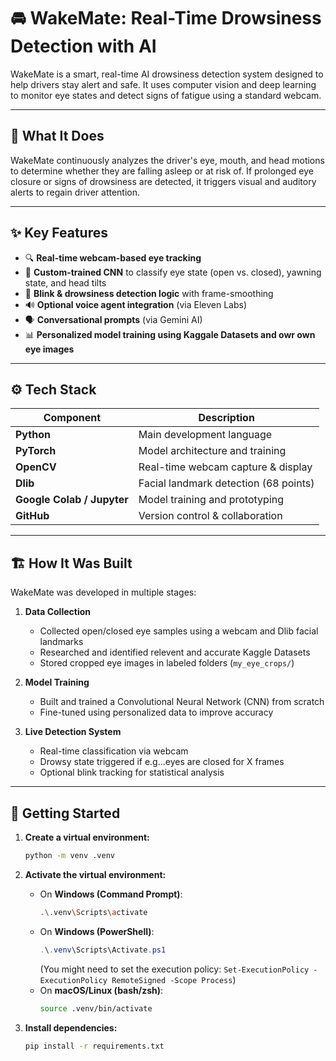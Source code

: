 # 🚘 WakeMate: Real-Time Drowsiness Detection with AI

WakeMate is a smart, real-time AI drowsiness detection system designed to help drivers stay alert and safe. It uses computer vision and deep learning to monitor eye states and detect signs of fatigue using a standard webcam.

---

## 🧠 What It Does

WakeMate continuously analyzes the driver's eye, mouth, and head motions to determine whether they are falling asleep or at risk of. If prolonged eye closure or signs of drowsiness are detected, it triggers visual and auditory alerts to regain driver attention.

---

## ✨ Key Features

- 🔍 **Real-time webcam-based eye tracking**
- 🧠 **Custom-trained CNN** to classify eye state (open vs. closed), yawning state, and head tilts
- 🧪 **Blink & drowsiness detection logic** with frame-smoothing
- 🔊 **Optional voice agent integration** (via Eleven Labs)
- 🗣️ **Conversational prompts** (via Gemini AI)
- 📊 **Personalized model training using Kaggale Datasets and owr own eye images**

---

## ⚙️ Tech Stack

| Component                  | Description                           |
| -------------------------- | ------------------------------------- |
| **Python**                 | Main development language             |
| **PyTorch**                | Model architecture and training       |
| **OpenCV**                 | Real-time webcam capture & display    |
| **Dlib**                   | Facial landmark detection (68 points) |
| **Google Colab / Jupyter** | Model training and prototyping        |
| **GitHub**                 | Version control & collaboration       |

---

## 🏗️ How It Was Built

WakeMate was developed in multiple stages:

1. **Data Collection**

   - Collected open/closed eye samples using a webcam and Dlib facial landmarks
   - Researched and identified relevent and accurate Kaggle Datasets
   - Stored cropped eye images in labeled folders (`my_eye_crops/`)

2. **Model Training**

   - Built and trained a Convolutional Neural Network (CNN) from scratch
   - Fine-tuned using personalized data to improve accuracy

3. **Live Detection System**
   - Real-time classification via webcam
   - Drowsy state triggered if e.g...eyes are closed for X frames
   - Optional blink tracking for statistical analysis

---

## 🚀 Getting Started

1.  **Create a virtual environment:**

    ```bash
    python -m venv .venv
    ```

2.  **Activate the virtual environment:**

    - On **Windows (Command Prompt)**:
      ```bash
      .\.venv\Scripts\activate
      ```
    - On **Windows (PowerShell)**:
      ```powershell
      .\.venv\Scripts\Activate.ps1
      ```
      (You might need to set the execution policy: `Set-ExecutionPolicy -ExecutionPolicy RemoteSigned -Scope Process`)
    - On **macOS/Linux (bash/zsh)**:
      ```bash
      source .venv/bin/activate
      ```

3.  **Install dependencies:**
    ```bash
    pip install -r requirements.txt
    ```
